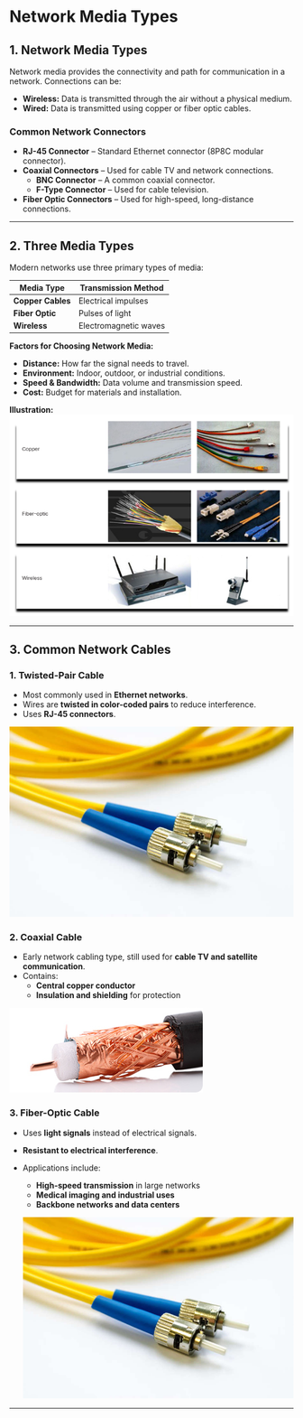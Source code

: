# **Network Media Types**  

## **1. Network Media Types**  

Network media provides the connectivity and path for communication in a network. Connections can be:  
- **Wireless:** Data is transmitted through the air without a physical medium.  
- **Wired:** Data is transmitted using copper or fiber optic cables.  

### **Common Network Connectors**  
- **RJ-45 Connector** – Standard Ethernet connector (8P8C modular connector).  
- **Coaxial Connectors** – Used for cable TV and network connections.  
  - **BNC Connector** – A common coaxial connector.  
  - **F-Type Connector** – Used for cable television.  
- **Fiber Optic Connectors** – Used for high-speed, long-distance connections.  

---  

## **2. Three Media Types**  

Modern networks use three primary types of media:  

| Media Type         | Transmission Method   |
|--------------------|----------------------|
| **Copper Cables**  | Electrical impulses  |
| **Fiber Optic**    | Pulses of light      |
| **Wireless**       | Electromagnetic waves |

**Factors for Choosing Network Media:**  
- **Distance:** How far the signal needs to travel.  
- **Environment:** Indoor, outdoor, or industrial conditions.  
- **Speed & Bandwidth:** Data volume and transmission speed.  
- **Cost:** Budget for materials and installation.  

**Illustration:**  
![Network Media Types](./src/image.png)  

---  

## **3. Common Network Cables**  

### **1. Twisted-Pair Cable**  
- Most commonly used in **Ethernet networks**.  
- Wires are **twisted in color-coded pairs** to reduce interference.  
- Uses **RJ-45 connectors**. 

![Network Media Types](./src/image1.png)  

### **2. Coaxial Cable**  
- Early network cabling type, still used for **cable TV and satellite communication**.  
- Contains:  
  - **Central copper conductor**  
  - **Insulation and shielding** for protection  

![Network Media Types](./src/image2.png) 

### **3. Fiber-Optic Cable**  
- Uses **light signals** instead of electrical signals.  
- **Resistant to electrical interference**.  
- Applications include:  
  - **High-speed transmission** in large networks  
  - **Medical imaging and industrial uses**  
  - **Backbone networks and data centers** 

  ![Network Media Types](./src/image3.png) 

---